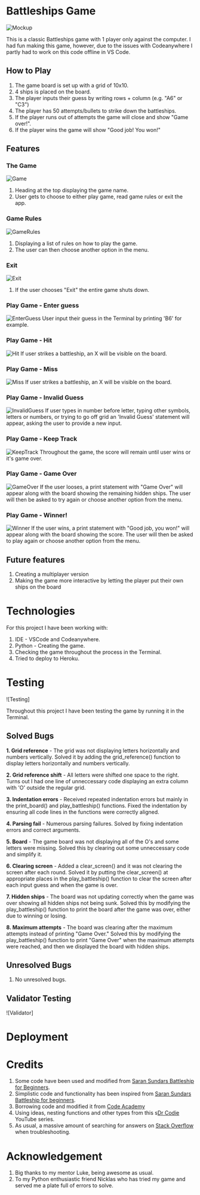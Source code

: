 # Battleships Game

![Mockup](docs/readme_images/mockup.png)

This is a classic Battleships game with 1 player only against the computer. I had fun making this game, however, due to the issues with Codeanywhere I partly had to work on this code offline in VS Code.

## How to Play
1. The game board is set up with a grid of 10x10.
2. 4 ships is placed on the board.
3. The player inputs their guess by writing rows + column (e.g. "A6" or "C3")
4. The player has 50 attempts/bullets to strike down the battleships.
5. If the player runs out of attempts the game will close and show "Game over!".
6. If the player wins the game will show "Good job! You won!"


## Features

### The Game
![Game](docs/readme_images/game.png)
1. Heading at the top displaying the game name.
2. User gets to choose to either play game, read game rules or exit the app.

### Game Rules
![GameRules](docs/readme_images/game_rules.png)
1. Displaying a list of rules on how to play the game.
2. The user can then choose another option in the menu.

### Exit
![Exit](docs/readme_images/exit.png)
1. If the user chooses "Exit" the entire game shuts down.

### Play Game - Enter guess
![EnterGuess](docs/readme_images/enter_guess.png)
User input their guess in the Terminal by printing 'B6' for example.

### Play Game - Hit
![Hit](docs/readme_images/hit.png)
If user strikes a battleship, an X will be visible on the board.

### Play Game - Miss
![Miss](docs/readme_images/miss.png)
If user strikes a battleship, an X will be visible on the board.

### Play Game - Invalid Guess
![InvalidGuess](docs/readme_images/invalid_guess.png)
If user types in number before letter, typing other symbols, letters or numbers, or trying to go off grid an 'Invalid Guess' statement will appear, asking the user to provide a new input.

### Play Game - Keep Track
![KeepTrack](docs/readme_images/keep_track.png)
Throughout the game, the score will remain until user wins or it's game over.

### Play Game - Game Over
![GameOver](docs/readme_images/game_over.png)
If the user looses, a print statement with "Game Over" will appear along with the board showing the remaining hidden ships. The user will then be asked to try again or choose another option from the menu.

### Play Game - Winner!
![Winner](docs/readme_images/winner.png)
If the user wins, a print statement with "Good job, you won!" will appear along with the board showing the score. The user will then be asked to play again or choose another option from the menu.

## Future features

1. Creating a multiplayer version
2. Making the game more interactive by letting the player put their own ships on the board

# Technologies
For this project I have been working with:
1. IDE - VSCode and Codeanywhere.
2. Python - Creating the game.
3. Checking the game throughout the process in the Terminal.
4. Tried to deploy to Heroku.

# Testing

![Testing]

Throughout this project I have been testing the game by running it in the Terminal. 

## Solved Bugs

**1. Grid reference** - The grid was not displaying letters horizontally and numbers vertically. Solved it by adding the grid_reference() function to display letters horizontally and numbers vertically.

**2. Grid reference shift** - All letters were shifted one space to the right. Turns out I had one line of unneccessary code displaying an extra column with 'O' outside the regular grid.

**3. Indentation errors** - Received repeated indentation errors but mainly in the print_board() and play_battleship() functions. Fixed the indentation by ensuring all code lines in the functions were correctly aligned.

**4. Parsing fail** - Numerous parsing failures. Solved by fixing indentation errors and correct arguments.

**5. Board** - The game board was not displaying all of the O's and some letters were missing. Solved this by clearing out some unneccessary code and simplify it.

**6. Clearing screen** - Added a clear_screen() and it was not clearing the screen after each round. Solved it by putting the clear_screen() at appropriate places in the play_battleship() function to clear the screen after each input guess and when the game is over.

**7. Hidden ships** - The board was not updating correctly when the game was over showing all hidden ships not being sunk. Solved this by modifying the play_battleship() function to print the board after the game was over, either due to winning or losing.

**8. Maximum attempts** - The board was clearing after the maximum attempts instead of printing "Game Over." Solved this by modifying the play_battleship() function to print "Game Over" when the maximum attempts were reached, and then we displayed the board with hidden ships.

## Unresolved Bugs

1. No unresolved bugs.


## Validator Testing

![Validator]

# Deployment

# Credits 
1. Some code have been used and modified from [Saran Sundars Battleship for Beginners](https://github.com/SaranSundar/PythonCurriculum/blob/main/Battleships/battleships_complete.py).
2. Simplistic code and functionality has been inspired from [Saran Sundars Battleship for beginners](https://www.youtube.com/watch?v=MgJBgnsDcF0).
3. Borrowing code and modified it from [Code Academy](https://www.youtube.com/watch?v=7Ki_2gr0rsE)
4. Using ideas, nesting functions and other types from this s[Dr Codie](https://www.youtube.com/watch?v=Ej7I8BPw7Gk&list=PLpeS0xTwoWAsn3SwQbSsOZ26pqZ-0CG6i) YouTube series.
5. As usual, a massive amount of searching for answers on [Stack Overflow](https://stackoverflow.com) when troubleshooting.

# Acknowledgement
1. Big thanks to my mentor Luke, being awesome as usual.
2. To my Python enthusiastic friend Nicklas who has tried my game and served me a plate full of errors to solve.